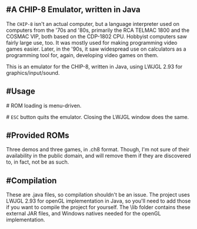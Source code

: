#A CHIP-8 Emulator, written in Java
-----------------------------------

The `CHIP-8` isn't an actual computer, but a language interpreter used on computers from the '70s and '80s, primarily the RCA TELMAC 1800 and the COSMAC VIP, both based on the CDP-1802 CPU. Hobbyist computers saw fairly large use, too. It was mostly used for making programming video games easier. Later, in the '90s, it saw widespread use on calculators as a programming tool for, again, developing video games on them.

This is an emulator for the CHIP-8, written in Java, using LWJGL 2.93 for graphics/input/sound.

#Usage
-------
\# ROM loading is menu-driven.

\# `ESC` button quits the emulator. Closing the LWJGL window does the same.

#Provided ROMs
--------------
Three demos and three games, in .ch8 format. Though, I'm not sure of their availability in the public domain, and will remove them if they are discovered to, in fact, not be as such.

#Compilation
------------
These are .java files, so compilation shouldn't be an issue. The project uses LWJGL 2.93 for openGL implementation in Java, so you'll need to add those if you want to compile the project for yourself. The \lib folder contains these external JAR files, and Windows natives needed for the openGL implementation.


